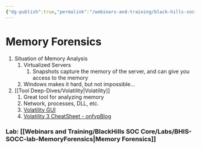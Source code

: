 ```yaml
---
{"dg-publish":true,"permalink":"/webinars-and-training/black-hills-soc-core/topics/socc-05-memory-forensics/","noteIcon":""}
---
```



# Memory Forensics
1. Situation of Memory Analysis
	1. Virtualized Servers
		1. Snapshots capture the memory of the server, and can give you access to the memory
	2. Windows makes it hard, but not impossible...
2. [[Tool Deep-Dives/Volatility\|Volatility]]
	1. Great tool for analyzing memory
	2. Network, processes, DLL, etc.
	3. [Volatility GUI](https://www.osforensics.com/tools/volatility-workbench.html)
	4. [Volatility 3 CheatSheet - onfvpBlog](https://blog.onfvp.com/post/volatility-cheatsheet/)


### Lab: [[Webinars and Training/BlackHills SOC Core/Labs/BHIS-SOCC-lab-MemoryForensics\|Memory Forensics]]
